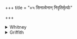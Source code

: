 +++
title = "०५ सिनात्वेनान् निरृतिर्मृत्योः"

+++

<details><summary>Whitney</summary>

### Translation
5. Let perdition bind them, with unreleasable fetters of death—my foes,  
O *aśvatthá*, whom I hate and who \[hate\] me.

### Notes
Ppp. has *avimokyāis* in **b**, and (as in vs. I ) begins **d** with  
*yāṅś cā ’ham.* Several of our mss, (P.M.W.E.) have at the beginning the  
senseless reading *simātu.*
</details>

<details><summary>Griffith</summary>

Nirriti bind them with the bonds of Death which never may be loosed. Mine enemies, Asvattha! those who hate me and whom I detest.
</details>
